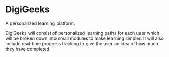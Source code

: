 # DigiGeeks
A personalized learning platform.

DigiGeeks will consist of personalized learning paths for each user which will be broken down into small modules to make learning simpler. It will also include real-time progress tracking to give the user an idea of how much they have completed. 

